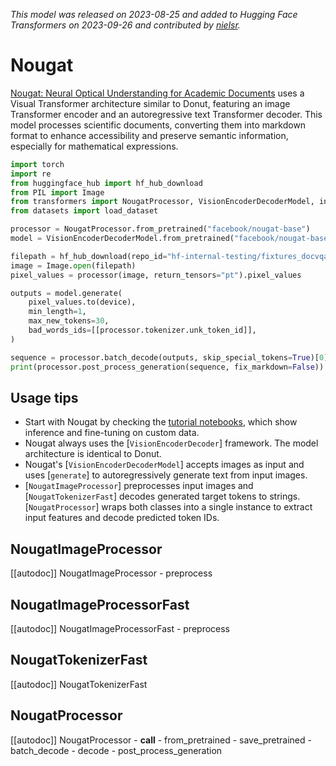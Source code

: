 <!--Copyright 2023 The HuggingFace Team. All rights reserved.

Licensed under the Apache License, Version 2.0 (the "License"); you may not use this file except in compliance with the
License. You may obtain a copy of the License at

http://www.apache.org/licenses/LICENSE-2.0

Unless required by applicable law or agreed to in writing, software distributed under the License is distributed on an
"AS IS" BASIS, WITHOUT WARRANTIES OR CONDITIONS OF ANY KIND, either express or implied. See the License for the

⚠️ Note that this file is in Markdown but contain specific syntax for our doc-builder (similar to MDX) that may not be
rendered properly in your Markdown viewer.

specific language governing permissions and limitations under the License. -->
*This model was released on 2023-08-25 and added to Hugging Face Transformers on 2023-09-26 and contributed by [nielsr](https://huggingface.co/nielsr).*

# Nougat

[Nougat: Neural Optical Understanding for Academic Documents](https://huggingface.co/papers/2308.13418) uses a Visual Transformer architecture similar to Donut, featuring an image Transformer encoder and an autoregressive text Transformer decoder. This model processes scientific documents, converting them into markdown format to enhance accessibility and preserve semantic information, especially for mathematical expressions.

<hfoptions id="usage">
<hfoption id="VisionEncoderDecoderModel">

```py
import torch
import re
from huggingface_hub import hf_hub_download
from PIL import Image
from transformers import NougatProcessor, VisionEncoderDecoderModel, infer_device
from datasets import load_dataset

processor = NougatProcessor.from_pretrained("facebook/nougat-base")
model = VisionEncoderDecoderModel.from_pretrained("facebook/nougat-base", dtype="auto")

filepath = hf_hub_download(repo_id="hf-internal-testing/fixtures_docvqa", filename="nougat_paper.png", repo_type="dataset")
image = Image.open(filepath)
pixel_values = processor(image, return_tensors="pt").pixel_values

outputs = model.generate(
    pixel_values.to(device),
    min_length=1,
    max_new_tokens=30,
    bad_words_ids=[[processor.tokenizer.unk_token_id]],
)

sequence = processor.batch_decode(outputs, skip_special_tokens=True)[0]
print(processor.post_process_generation(sequence, fix_markdown=False))
```

</hfoption>
</hfoptions>

## Usage tips

- Start with Nougat by checking the [tutorial notebooks](https://github.com/NielsRogge/Transformers-Tutorials/tree/master/Nougat), which show inference and fine-tuning on custom data.
- Nougat always uses the [`VisionEncoderDecoder`] framework. The model architecture is identical to Donut.
- Nougat's [`VisionEncoderDecoderModel`] accepts images as input and uses [`generate`] to autoregressively generate text from input images.
- [`NougatImageProcessor`] preprocesses input images and [`NougatTokenizerFast`] decodes generated target tokens to strings. [`NougatProcessor`] wraps both classes into a single instance to extract input features and decode predicted token IDs.

## NougatImageProcessor

[[autodoc]] NougatImageProcessor
    - preprocess

## NougatImageProcessorFast

[[autodoc]] NougatImageProcessorFast
    - preprocess

## NougatTokenizerFast

[[autodoc]] NougatTokenizerFast

## NougatProcessor

[[autodoc]] NougatProcessor
    - __call__
    - from_pretrained
    - save_pretrained
    - batch_decode
    - decode
    - post_process_generation

